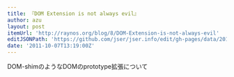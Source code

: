 ```yaml
---
title: 『DOM Extension is not always evil』
author: azu
layout: post
itemUrl: 'http://raynos.org/blog/8/DOM-Extension-is-not-always-evil'
editJSONPath: 'https://github.com/jser/jser.info/edit/gh-pages/data/2011/10/index.json'
date: '2011-10-07T13:19:00Z'
---
```

DOM-shimのようなDOMのprototype拡張について
